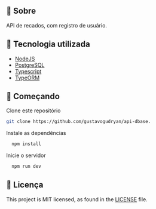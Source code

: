 ## 📌 Sobre

API de recados, com registro de usuário.

## 🚀 Tecnologia utilizada
* [NodeJS](https://nodejs.org/en/)
* [PostgreSQL](https://www.postgresql.org/)
* [Typescript](https://www.typescriptlang.org/)
* [TypeORM](https://typeorm.io/)

## 🚚 Começando

Clone este repositório
```bash
git clone https://github.com/gustavogudryan/api-dbase.
```
Instale as dependências
```bash
  npm install
```
Inicie o servidor
```bash
  npm run dev
```

## 📄 Licença

This project is MIT licensed, as found in the [LICENSE](./LICENSE) file.
